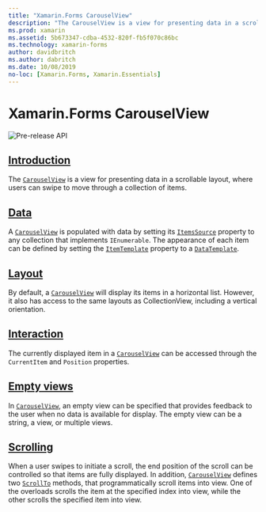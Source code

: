 ```yaml
---
title: "Xamarin.Forms CarouselView"
description: "The CarouselView is a view for presenting data in a scrollable layout, where users can swipe to move through a collection of items."
ms.prod: xamarin
ms.assetid: 5b673347-cdba-4532-820f-fb5f070c86bc
ms.technology: xamarin-forms
author: davidbritch
ms.author: dabritch
ms.date: 10/08/2019
no-loc: [Xamarin.Forms, Xamarin.Essentials]
---
```


# Xamarin.Forms CarouselView

![Pre-release API](~/media/shared/preview.png)

## [Introduction](introduction.md)

The [`CarouselView`](xref:Xamarin.Forms.CarouselView) is a view for presenting data in a scrollable layout, where users can swipe to move through a collection of items.

## [Data](populate-data.md)

A [`CarouselView`](xref:Xamarin.Forms.CarouselView) is populated with data by setting its [`ItemsSource`](xref:Xamarin.Forms.ItemsView.ItemsSource) property to any collection that implements `IEnumerable`. The appearance of each item can be defined by setting the [`ItemTemplate`](xref:Xamarin.Forms.ItemsView.ItemTemplate) property to a [`DataTemplate`](xref:Xamarin.Forms.DataTemplate).

## [Layout](layout.md)

By default, a [`CarouselView`](xref:Xamarin.Forms.CarouselView) will display its items in a horizontal list. However, it also has access to the same layouts as CollectionView, including a vertical orientation.

## [Interaction](interaction.md)

The currently displayed item in a [`CarouselView`](xref:Xamarin.Forms.CarouselView) can be accessed through the `CurrentItem` and `Position` properties.

## [Empty views](emptyview.md)

In [`CarouselView`](xref:Xamarin.Forms.CarouselView), an empty view can be specified that provides feedback to the user when no data is available for display. The empty view can be a string, a view, or multiple views.

## [Scrolling](scrolling.md)

When a user swipes to initiate a scroll, the end position of the scroll can be controlled so that items are fully displayed. In addition, [`CarouselView`](xref:Xamarin.Forms.CarouselView) defines two [`ScrollTo`](xref:Xamarin.Forms.ItemsView.ScrollTo*) methods, that programmatically scroll items into view. One of the overloads scrolls the item at the specified index into view, while the other scrolls the specified item into view.
